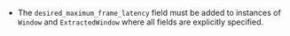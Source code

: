 - The `desired_maximum_frame_latency` field must be added to instances of `Window` and `ExtractedWindow` where all fields are explicitly specified.
